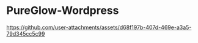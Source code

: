 # PureGlow-Wordpress





https://github.com/user-attachments/assets/d68f197b-407d-469e-a3a5-79d345cc5c99
